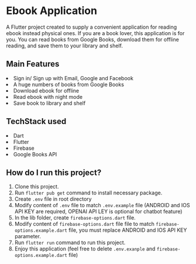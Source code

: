 # Ebook Application

A Flutter project created to supply a convenient application for reading ebook instead physical ones.
If you are a book lover, this application is for you. You can read books from Google Books, download them for offline reading, and save them to your library and shelf.

## Main Features

<li>Sign in/ Sign up with Email, Google and Facebook</li>
<li>A huge numbers of books from Google Books</li>
<li>Download ebook for offline</li>
<li>Read ebook with night mode</li>
<li>Save book to library and shelf</li>

## TechStack used

<li>Dart</li>
<li>Flutter</li>
<li>Firebase</li>
<li>Google Books API</li>

## How do I run this project?

1. Clone this project.
2. Run `flutter pub get` command to install necessary package.
3. Create `.env` file in root directory
4. Modify content of `.env` file to match `.env.example` file (ANDROID and IOS API KEY are required, OPENAI API LEY is optional for chatbot feature)
5. In the lib folder, create `firebase-options.dart` file.
6. Modify content of `firebase-options.dart` file file to match `firebase-options.example.dart` file, you must replace ANDROID and IOS API KEY parameter.
7. Run `flutter run` command to run this project.
8. Enjoy this application (feel free to delete `.env.exanple` and `firebase-options.example.dart` file)
